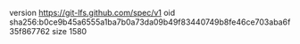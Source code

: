 version https://git-lfs.github.com/spec/v1
oid sha256:b0ce9b45a6555a1ba7b0a73da09b49f83440749b8fe46ce703aba6f35f867762
size 1580
